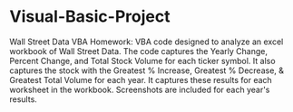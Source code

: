# Visual-Basic-Project
Wall Street Data VBA Homework:
VBA code designed to analyze an excel workbook of Wall Street Data. The code captures the Yearly Change, Percent Change, and Total Stock Volume for each ticker symbol. It also captures the stock with the Greatest % Increase, Greatest % Decrease, & Greatest Total Volume for each year. It captures these results for each worksheet in the workbook. Screenshots are included for each year's results.
